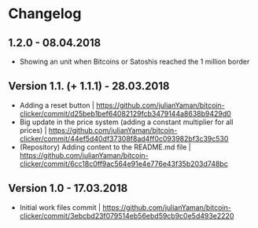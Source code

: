 # Changelog

## 1.2.0 - 08.04.2018

- Showing an unit when Bitcoins or Satoshis reached the 1 million border

## Version 1.1. (+ 1.1.1) - 28.03.2018

- Adding a reset button | https://github.com/julianYaman/bitcoin-clicker/commit/d25beb1bef64082129fcb3479144a8638b9429d0
- Big update in the price system (adding a constant multiplier for all prices) | https://github.com/julianYaman/bitcoin-clicker/commit/44ef5d40df37308f8ad4ff0c093982bf3c39c530
- (Repository) Adding content to the README.md file | https://github.com/julianYaman/bitcoin-clicker/commit/6cc18c0ff9ac564e91e4e776e43f35b203d748bc

## Version 1.0 - 17.03.2018

- Initial work files commit | https://github.com/julianYaman/bitcoin-clicker/commit/3ebcbd23f079514eb56ebd59cb9c0e5d493e2220